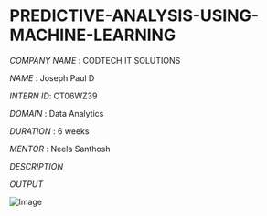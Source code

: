 # PREDICTIVE-ANALYSIS-USING-MACHINE-LEARNING

*COMPANY NAME* : CODTECH IT SOLUTIONS

*NAME* : Joseph Paul D

*INTERN ID*: CT06WZ39

*DOMAIN* : Data Analytics

*DURATION* : 6 weeks

*MENTOR* : Neela Santhosh

*DESCRIPTION*


*OUTPUT*

![Image](https://github.com/user-attachments/assets/e2d200c8-f6c8-4ecf-b0f1-eb15f5cec95e)
